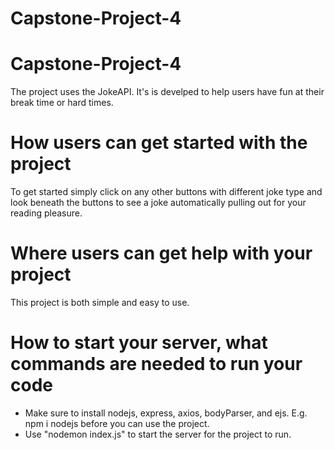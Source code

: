 # Capstone-Project-4
# Capstone-Project-4
The project uses the JokeAPI. It's is develped to help users have fun at their break time or hard times.
# How users can get started with the project
To get started simply click on any other buttons with different joke type and look beneath the buttons to see a joke automatically pulling out for your reading pleasure.
# Where users can get help with your project
This project is both simple and easy to use.

# How to start your server, what commands are needed to run your code
- Make sure to install nodejs, express, axios, bodyParser, and ejs. E.g.
npm i nodejs before you can use the project.
- Use "nodemon index.js" to start the server for the project to run.
